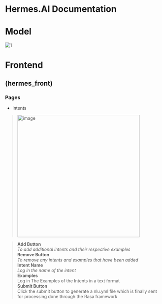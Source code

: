 # Hermes.AI Documentation


# Model

![1](https://user-images.githubusercontent.com/69317200/190916162-5c251225-9beb-490a-8de3-02656f499372.png)

# Frontend

## (hermes_front)


### Pages
- Intents
> <img width="397" alt="image" src="https://user-images.githubusercontent.com/69317200/187642022-e52abef8-1775-4e95-ae89-7200ca83541c.png">

 > **Add Button** <br/>
 > *To add additional intents and their respective examples* <br/>
 > **Remove Button** <br/>
 > *To remove any intents and examples that have been added* <br/>
 > **Intent Name** <br/>
 > *Log in the name of the intent* <br/>
 > **Examples** <br/>
 > Log in The Examples of the Intents in a text format <br/>
 > **Submit Button** <br/>
 > Click the submit button to generate a nlu.yml file which is finally sent for processing done through the Rasa framework <br/>


